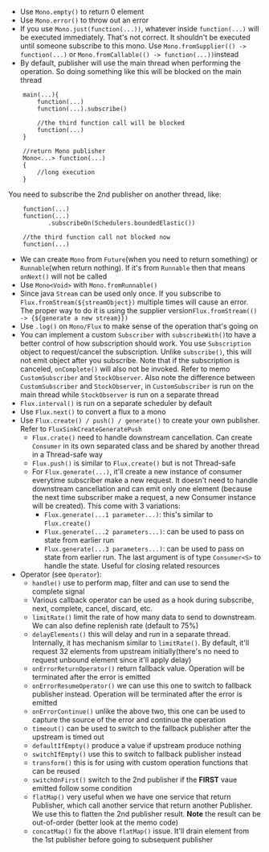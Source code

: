 * Use ```Mono.empty()``` to return 0 element
* Use ```Mono.error()``` to throw out an error
* If you use ```Mono.just(function(...))```, whatever inside ```function(...)``` will be executed immediately. That's not correct. It shouldn't be executed until someone subscribe to this mono. Use ```Mono.fromSupplier(() -> function(...)``` or ```Mono.fromCallable(() -> function(...))```instead
* By default, publisher will use the main thread when performing the operation. So doing something like this will be blocked on the main thread 
```
    main(...){
        function(...)
        function(...).subscribe()
        
        //the third function call will be blocked
        function(...)
    }
    
    //return Mono publisher
    Mono<...> function(...)
    {
        //long execution
    }
```
You need to subscribe the 2nd publisher on another thread, like:
```
    function(...)
    function(...)
           .subscribeOn(Schedulers.boundedElastic())
           
    //the third function call not blocked now
    function(...)
```
* We can create ```Mono``` from ```Future```(when you need to return something) or ```Runnable```(when return nothing). If it's from ```Runnable``` then that means ```onNext()``` will not be called
* Use ```Mono<Void>``` with ```Mono.fromRunnable()```
* Since java ```Stream``` can be used only once. If you subscribe to ```Flux.fromStream(${streamObject})``` multiple times will cause an error. The proper way to do it is using the supplier version```Flux.fromStream(() -> {${generate a new stream}})```
* Use ```.log()``` on ```Mono/Flux``` to make sense of the operation that's going on
* You can implement a custom ```Subscriber``` with ```subscribeWith()```to have a better control of how subscription should work. 
You use ```Subscription``` object to request/cancel the subscription. Unlike ```subscribe()```, this will not emit object after you subscribe. Note that if the subscription is canceled, ```onComplete()``` will also not be invoked. Refer to memo ```CustomSubscriber``` and ```StockObserver```. Also note the difference between ```CustomSubscriber``` and ```StockObserver```, in ```CustomSubscriber``` is run on the main thread while ```StockObserver``` is run on a separate thread
* ```Flux.interval()``` is run on a separate scheduler by default
* Use ```Flux.next()``` to convert a flux to a mono
* Use ```Flux.create() / push() / generate()``` to create your own publisher. Refer to ```FluxSinkCreateGeneratePush```
  * ```Flux.crate()``` need to handle downstream cancellation. Can create ```Consumer``` in its own separated class and be shared by another thread in a Thread-safe way
  * ```Flux.push()``` is similar to ```Flux.create()``` but is not Thread-safe
  * For ```Flux.generate(...)```, it'll create a new instance of consumer everytime subscriber make a new request. It doesn't need to handle downstream cancellation and can emit only one element (because the next time subscriber make a request, a new Consumer instance will be created). This come with 3 variations:
    * ```Flux.generate(...1 parameter...)```: this's similar to ```Flux.create()```
    * ```Flux.generate(...2 parameters...)```: can be used to pass on state from earlier run
    * ```Flux.generate(...3 parameters...)```: can be used to pass on state from earlier run. The last argument is of type ```Consumer<S>``` to handle the state. Useful for closing related resources
* Operator (see ```Operator```):
  * ```handle()``` use to perform map, filter and can use to send the complete signal    
  * Various callback operator can be used as a hook during subscribe, next, complete, cancel, discard, etc.
  * ```limitRate()``` limit the rate of how many data to send to downstream. We can also define replenish rate (default to 75%)
  * ```delayElements()``` this will delay and run in a separate thread. Internally, it has mechanism similar to ```limitRate()```. By default, it'll request 32 elements from upstream initially(there's no need to request unbound element since it'll apply delay)
  * ```onErrorReturnOperator()``` return fallback value. Operation will be terminated after the error is emitted
  * ```onErrorResumeOperator()``` we can use this one to switch to fallback publisher instead. Operation will be terminated after the error is emitted
  * ```onErrorContinue()``` unlike the above two, this one can be used to capture the source of the error and continue the operation
  * ```timeout()``` can be used to switch to the fallback publisher after the upstream is timed out
  * ```defaultIfEmpty()``` produce a value if upstream produce nothing
  * ```switchIfEmpty()``` use this to switch to fallback publisher instead
  * ```transform()``` this is for using with custom operation functions that can be reused
  * ```switchOnFirst()``` switch to the 2nd publisher if the **FIRST** vaue emitted follow some condition
  * ```flatMap()``` very useful when we have one service that return Publisher, which call another service that return another Publisher. We use this to flatten the 2nd publisher result. **Note** the result can be out-of-order (better look at the memo code)
  * ```concatMap()``` fix the above ```flatMap()``` issue. It'll drain element from the 1st publisher before going to subsequent publisher

